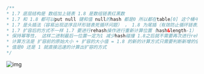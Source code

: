 ```java
/**
* 1.7 底层结构是 数组加上链表 1.8 是数组链表红黑数
* 1.7 和 1.8 都可以put null 键和值 null的hash 都是0 所以都在table[0] 这个桶中
* 1.7 是头插法（容易出现逆序且环形链表死循环问题） ， 1.8 为尾插（有效防止循环链表的问题）
* 1.7 扩容后的方式不一样 1.7 要进行rehash操作进行重新计算位置（hash&length-1） 所以要
* 保持幂等性， 这样二进制最后一位置一定为1 减少hash碰撞 1.8之后就不需要再次进行rehash了
* 计算方法是	扩容前的原始大小 + 扩容的大小值 = 1.8 的新的计算方式只需要判断新增的值的hash
* 值是0 还是 1 就直接迅速的计算出扩容的方式
*/

```

![img](https://img-blog.csdn.net/20171013090343284?watermark/2/text/aHR0cDovL2Jsb2cuY3Nkbi5uZXQvcXFfMTg0MzM0NDE=/font/5a6L5L2T/fontsize/400/fill/I0JBQkFCMA==/dissolve/70/gravity/Center)

